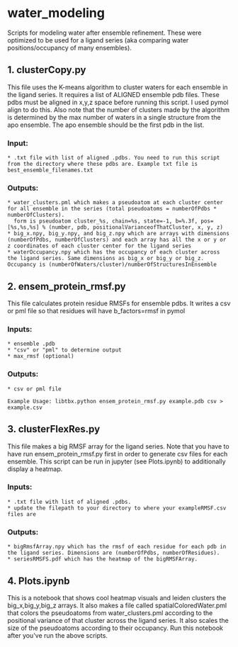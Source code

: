 # water_modeling
Scripts for modeling water after ensemble refinement. These were optimized to be used for a ligand series (aka comparing water positions/occupancy of many ensembles).

## 1. clusterCopy.py
This file uses the K-means algorithm to cluster waters for each ensemble in the ligand series. It requires a list of ALIGNED ensemble pdb files. These pdbs must be aligned in x,y,z space before running this script. I used pymol align to do this.
Also note that the number of clusters made by the algorithm is determined by the max number of waters in a single structure from the apo ensemble. The apo ensemble should be the first pdb in the list.

  ### Input: 
    * .txt file with list of aligned .pdbs. You need to run this script from the directory where these pdbs are. Example txt file is best_ensemble_filenames.txt
    
  ### Outputs: 
    * water_clusters.pml which makes a pseudoatom at each cluster center for all ensemble in the series (total pseudoatoms = numberOfPdbs * numberOfClusters).
      form is pseudoatom cluster_%s, chain=%s, state=-1, b=%.3f, pos=[%s,%s,%s] % (number, pdb, positionalVarianceofThatCluster, x, y, z)
    * big_x.npy, big_y.npy, and big_z.npy which are arrays with dimensions (numberOfPdbs, numberOfClusters) and each array has all the x or y or z coordinates of each cluster center for the ligand series
    * waterOccupancy.npy which has the occupancy of each cluster across the ligand series. Same dimensions as big_x or big_y or big_z. Occupancy is (numberOfWaters/cluster)/numberOfStructuresInEnsemble
 
 ## 2. ensem_protein_rmsf.py 
 This file calculates protein residue RMSFs for ensemble pdbs. It writes a csv or pml file so that residues will have b_factors=rmsf in pymol
   
   ### Inputs:
    * ensemble .pdb
    * "csv" or "pml" to determine output 
    * max_rmsf (optional)
   
   ### Outputs:
    * csv or pml file
   ```
   Example Usage: libtbx.python ensem_protein_rmsf.py example.pdb csv > example.csv
   ```
 ## 3. clusterFlexRes.py 
 This file makes a big RMSF array for the ligand series. Note that you have to have run ensem_protein_rmsf.py first in order to generate csv files for each 
 ensemble. This script can be run in jupyter (see Plots.ipynb) to additionally display a heatmap. 
  
   ### Inputs:
    * .txt file with list of aligned .pdbs. 
    * update the filepath to your directory to where your exampleRMSF.csv files are
    
   ### Outputs:
    * bigRmsfArray.npy which has the rmsf of each residue for each pdb in the ligand series. Dimensions are (numberOfPdbs, numberOfResidues).
    * seriesRMSFS.pdf which has the heatmap of the bigRMSFArray.
    
 ## 4. Plots.ipynb 
 This is a notebook that shows cool heatmap visuals and leiden clusters the big_x,big_y,big_z arrays. It also makes a file called 
 spatialColoredWater.pml that colors the pseudoatoms from water_clusters.pml according to the positional variance of that cluster across the ligand series. 
 It also scales the size of the pseudoatoms according to their occupancy. Run this notebook after you've run the above scripts.
 

    
